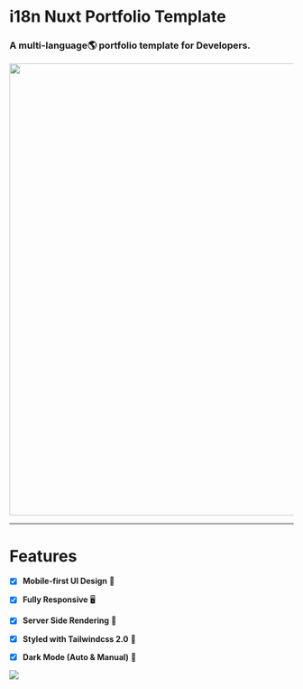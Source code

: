 # i18n Nuxt Portfolio Template

### A multi-language🌎 portfolio template for Developers.

<img src="readme_file/i18n-nuxt.gif" width="800px" />

---

# Features

- [x] **Mobile-first UI Design** 📱

- [x] **Fully Responsive** 🖥
- [x] **Server Side Rendering** 🚀
- [x] **Styled with Tailwindcss 2.0** 🎨
- [x] **Dark Mode (Auto & Manual)** 🌚

[![](https://img.shields.io/badge/-Demo%20🚀-informational?style=for-the-badge)](https://i18n-nuxt-portfolio-template.web.app/)
